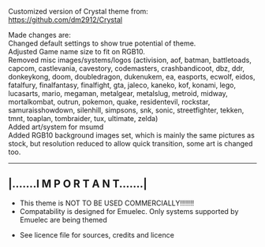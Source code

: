 Customized version of Crystal theme from: <br>
https://github.com/dm2912/Crystal <br>

Made changes are: <br>
Changed default settings to show true potential of theme. <br>
Adjusted Game name size to fit on RGB10. <br>
Removed misc images/systems/logos (activision, aof, batman, battletoads, capcom, castlevania, cavestory, codemasters, crashbandicoot, dbz, ddr, donkeykong, doom, doubledragon, dukenukem, ea, easports, ecwolf, eidos, fatalfury, finalfantasy, finalfight, gta, jaleco, kaneko, kof, konami, lego, lucasarts, mario, megaman, metalgear, metalslug, metroid, midway, mortalkombat, outrun, pokemon, quake, residentevil, rockstar, samuraisshowdown, silenhill, simpsons, snk, sonic, streetfighter, tekken, tmnt, toaplan, tombraider, tux, ultimate, zelda) <br>
Added art/system for msumd <br>
Added RGB10 background images set, which is mainly the same pictures as stock, but resolution reduced to allow quick transition, some art is changed too.

--------------------------------------------------------------
|.......I M P O R T A N T.......|
--------------------------------------------------------------

* This theme is NOT TO BE USED COMMERCIALLY!!!!!!!
* Compatability is designed for Emuelec. Only systems supported by Emuelec are being themed 
+ See licence file for sources, credits and licence
